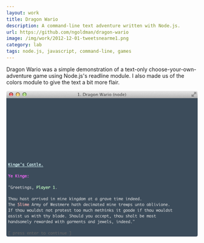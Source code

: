 ```yaml
---
layout: work
title: Dragon Wario
description: A command-line text adventure written with Node.js.
url: https://github.com/ngoldman/dragon-wario
image: /img/work/2012-12-01-tweetsnearme1.png
category: lab
tags: node.js, javascript, command-line, games
---
```


Dragon Wario was a simple demonstration of a text-only choose-your-own-adventure
game using Node.js's readline module. I also made us of the colors module to
give the text a bit more flair.

![](/img/work/2012-12-01-dragonwario2.png)
